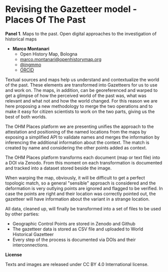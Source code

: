 # Revising the Gazetteer model - Places Of The Past

**Panel 1**. Maps to the past. Open digital approaches to the investigation of historical maps

- **Marco Montanari**
	- Open History Map, Bologna
	- [marco.montanari@openhistorymap.org](mailto:marco.montanari@openhistorymap.org)
	- [@ingmmo](https://twitter.com/ingmmo)
  	- [ORCID](https://orcid.org/0000-0001-5026-6083)


Textual sources and maps help us understand and contextualize the world of the past. These elements are transformed into Gazetteers for us to use and work on. The maps, in addition, can be georeferenced and warped to get a glimpse of how the perceived world of the past was, what was relevant and what not and how the world changed. For this reason we are here proposing a new methodology to merge the two operations and to make it easy for citizen scientists to work on the two parts, giving us the best of both worlds. 

The OHM Places platform we are presenting unifies the approach to the attestation and positioning of the named locations from the maps by exposing a simplified API to validate names and merges the information by inferencing the additional information about the context. The match is created by name and considering the other points added as context. 

The OHM Places platform transforms each document (map or text file) into a DOI via Zenodo. From this moment on each transformation is documented and tracked into a dataset stored beside the image. 

When warping the map, obviously, it will be difficult to get a perfect topologic match, so a general "sensible" approach is considered and the deformation is  very outlying points are ignored and flagged to be verified. In case the points are right and their location was correctly pointed out, the gazetteer will have information about the variant in a strange location.

All data, cleaned up, will finally be transformed into a set of files to be used by other parties: 
- Geographic Control Points are stored in Zenodo and Github
- The gazetteer data is stored as CSV file and uploaded to World Historical Gazetteer
- Every step of the process is documented via DOIs and their interconnections.

**License**

Texts and images are released under CC BY 4.0 International license.
